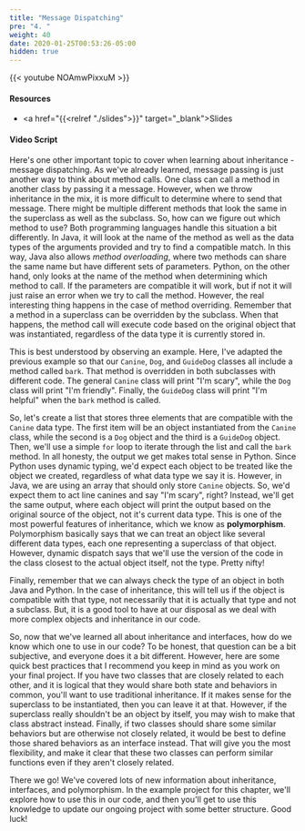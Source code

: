 ```yaml
---
title: "Message Dispatching"
pre: "4. "
weight: 40
date: 2020-01-25T00:53:26-05:00
hidden: true
---
```


{{< youtube NOAmwPixxuM >}}

#### Resources

* <a href="{{<relref "./slides">}}" target="_blank">Slides</a>

#### Video Script

Here's one other important topic to cover when learning about inheritance - message dispatching. As we've already learned, message passing is just another way to think about method calls. One class can call a method in another class by passing it a message. However, when we throw inheritance in the mix, it is more difficult to determine where to send that message. There might be multiple different methods that look the same in the superclass as well as the subclass. So, how can we figure out which method to use? Both programming languages handle this situation a bit differently. In Java, it will look at the name of the method as well as the data types of the arguments provided and try to find a compatible match. In this way, Java also allows _method overloading_, where two methods can share the same name but have different sets of parameters. Python, on the other hand, only looks at the name of the method when determining which method to call. If the parameters are compatible it will work, but if not it will just raise an error when we try to call the method. However, the real interesting thing happens in the case of method overriding. Remember that a method in a superclass can be overridden by the subclass. When that happens, the method call will execute code based on the original object that was instantiated, regardless of the data type it is currently stored in.

This is best understood by observing an example. Here, I've adapted the previous example so that our `Canine`, `Dog`, and `GuideDog` classes all include a method called `bark`. That method is overridden in both subclasses with different code. The general `Canine` class will print "I'm scary", while the `Dog` class will print "I'm friendly". Finally, the `GuideDog` class will print "I'm helpful" when the `bark` method is called. 

So, let's create a list that stores three elements that are compatible with the `Canine` data type. The first item will be an object instantiated from the `Canine` class, while the second is a `Dog` object and the third is a `GuideDog` object. Then, we'll use a simple `for` loop to iterate through the list and call the `bark` method. In all honesty, the output we get makes total sense in Python. Since Python uses dynamic typing, we'd expect each object to be treated like the object we created, regardless of what data type we say it is. However, in Java, we are using an array that should only store `Canine` objects. So, we'd expect them to act line canines and say "I'm scary", right? Instead, we'll get the same output, where each object will print the output based on the original source of the object, not it's current data type. This is one of the most powerful features of inheritance, which we know as **polymorphism**. Polymorphism basically says that we can treat an object like several different data types, each one representing a superclass of that object. However, dynamic dispatch says that we'll use the version of the code in the class closest to the actual object itself, not the type. Pretty nifty!

Finally, remember that we can always check the type of an object in both Java and Python. In the case of inheritance, this will tell us if the object is compatible with that type, not necessarily that it is actually that type and not a subclass. But, it is a good tool to have at our disposal as we deal with more complex objects and inheritance in our code.

So, now that we've learned all about inheritance and interfaces, how do we know which one to use in our code? To be honest, that question can be a bit subjective, and everyone does it a bit different. However, here are some quick best practices that I recommend you keep in mind as you work on your final project. If you have two classes that are closely related to each other, and it is logical that they would share both state and behaviors in common, you'll want to use traditional inheritance. If it makes sense for the superclass to be instantiated, then you can leave it at that. However, if the superclass really shouldn't be an object by itself, you may wish to make that class abstract instead. Finally, if two classes should share some similar behaviors but are otherwise not closely related, it would be best to define those shared behaviors as an interface instead. That will give you the most flexibility, and make it clear that these two classes can perform similar functions even if they aren't closely related. 

There we go! We've covered lots of new information about inheritance, interfaces, and polymorphism. In the example project for this chapter, we'll explore how to use this in our code, and then you'll get to use this knowledge to update our ongoing project with some better structure. Good luck!

